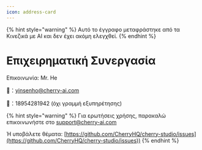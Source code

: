 ```yaml
---
icon: address-card
---
```


{% hint style="warning" %}
Αυτό το έγγραφο μεταφράστηκε από τα Κινεζικά με AI και δεν έχει ακόμη ελεγχθεί.
{% endhint %}

# Επιχειρηματική Συνεργασία

Επικοινωνία: Mr. He  

📮：yinsenho@cherry-ai.com  

📱：18954281942 (όχι γραμμή εξυπηρέτησης)

{% hint style="warning" %}
Για ερωτήσεις χρήσης, παρακαλώ επικοινωνήστε στο support@cherry-ai.com

Ή υποβάλετε θέματα: [https://github.com/CherryHQ/cherry-studio/issues](https://github.com/CherryHQ/cherry-studio/issues))
{% endhint %}